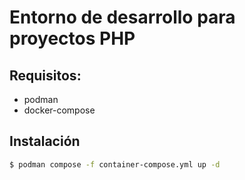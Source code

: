 # Entorno de desarrollo para proyectos PHP

## Requisitos:
- podman
- docker-compose

## Instalación

```bash
$ podman compose -f container-compose.yml up -d
```
